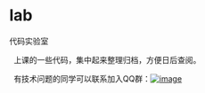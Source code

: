 # lab
代码实验室

 
上课的一些代码，集中起来整理归档，方便日后查阅。


 
有技术问题的同学可以联系加入QQ群：<a href="http://shang.qq.com/wpa/qunwpa?idkey=457dead858ccbda1b670f91229e334695619cb9f891b433301ac3dd780d1ecaa">![image](https://github.com/vincent040/lab/blob/master/res/QQ_qun.png?raw=true)
